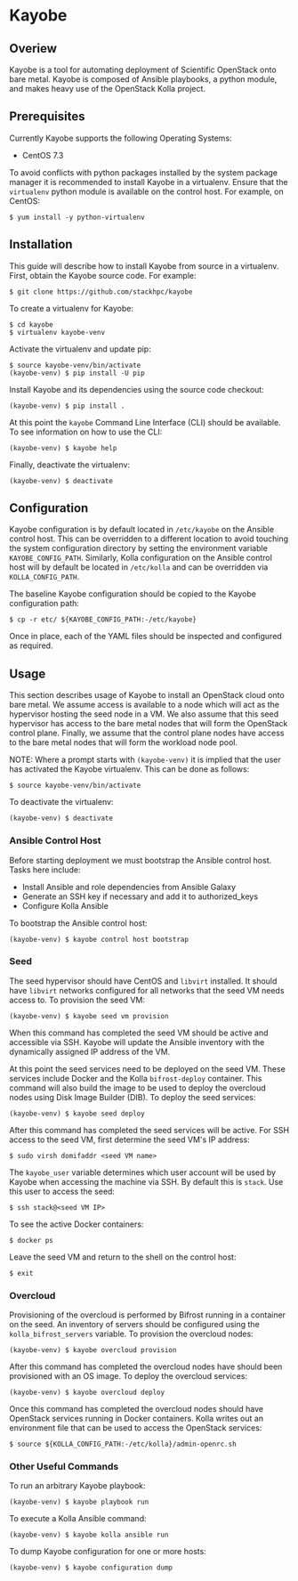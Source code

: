 # Kayobe

## Overiew

Kayobe is a tool for automating deployment of Scientific OpenStack onto bare
metal. Kayobe is composed of Ansible playbooks, a python module, and makes
heavy use of the OpenStack Kolla project.

## Prerequisites

Currently Kayobe supports the following Operating Systems:

- CentOS 7.3

To avoid conflicts with python packages installed by the system package manager
it is recommended to install Kayobe in a virtualenv. Ensure that the
`virtualenv` python module is available on the control host. For example, on
CentOS:

    $ yum install -y python-virtualenv

## Installation

This guide will describe how to install Kayobe from source in a virtualenv.
First, obtain the Kayobe source code. For example:

    $ git clone https://github.com/stackhpc/kayobe

To create a virtualenv for Kayobe:

    $ cd kayobe
    $ virtualenv kayobe-venv

Activate the virtualenv and update pip:

    $ source kayobe-venv/bin/activate
    (kayobe-venv) $ pip install -U pip

Install Kayobe and its dependencies using the source code checkout:

    (kayobe-venv) $ pip install .

At this point the `kayobe` Command Line Interface (CLI) should be available. To
see information on how to use the CLI:

    (kayobe-venv) $ kayobe help

Finally, deactivate the virtualenv:

    (kayobe-venv) $ deactivate

## Configuration

Kayobe configuration is by default located in `/etc/kayobe` on the Ansible
control host. This can be overridden to a different location to avoid touching
the system configuration directory by setting the environment variable
`KAYOBE_CONFIG_PATH`. Similarly, Kolla configuration on the Ansible control
host will by default be located in `/etc/kolla` and can be overridden via
`KOLLA_CONFIG_PATH`.

The baseline Kayobe configuration should be copied to the Kayobe configuration
path:

    $ cp -r etc/ ${KAYOBE_CONFIG_PATH:-/etc/kayobe}

Once in place, each of the YAML files should be inspected and configured as
required.

## Usage

This section describes usage of Kayobe to install an OpenStack cloud onto bare
metal. We assume access is available to a node which will act as the hypervisor
hosting the seed node in a VM. We also assume that this seed hypervisor has
access to the bare metal nodes that will form the OpenStack control plane.
Finally, we assume that the control plane nodes have access to the bare metal
nodes that will form the workload node pool.

NOTE: Where a prompt starts with `(kayobe-venv)` it is implied that the user
has activated the Kayobe virtualenv. This can be done as follows:

    $ source kayobe-venv/bin/activate

To deactivate the virtualenv:

    (kayobe-venv) $ deactivate

### Ansible Control Host

Before starting deployment we must bootstrap the Ansible control host. Tasks
here include:

- Install Ansible and role dependencies from Ansible Galaxy
- Generate an SSH key if necessary and add it to authorized\_keys
- Configure Kolla Ansible

To bootstrap the Ansible control host:

    (kayobe-venv) $ kayobe control host bootstrap

### Seed

The seed hypervisor should have CentOS and `libvirt` installed. It should have
`libvirt` networks configured for all networks that the seed VM needs access
to. To provision the seed VM:

    (kayobe-venv) $ kayobe seed vm provision

When this command has completed the seed VM should be active and accessible via
SSH. Kayobe will update the Ansible inventory with the dynamically assigned IP
address of the VM.

At this point the seed services need to be deployed on the seed VM. These
services include Docker and the Kolla `bifrost-deploy` container. This command
will also build the image to be used to deploy the overcloud nodes using Disk
Image Builder (DIB). To deploy the seed services:

    (kayobe-venv) $ kayobe seed deploy

After this command has completed the seed services will be active. For SSH
access to the seed VM, first determine the seed VM's IP address:

    $ sudo virsh domifaddr <seed VM name>    

The `kayobe_user` variable determines which user account will be used by Kayobe
when accessing the machine via SSH. By default this is `stack`. Use this user
to access the seed:

    $ ssh stack@<seed VM IP>

To see the active Docker containers:

    $ docker ps

Leave the seed VM and return to the shell on the control host:

    $ exit

### Overcloud

Provisioning of the overcloud is performed by Bifrost running in a container on
the seed. An inventory of servers should be configured using the
`kolla_bifrost_servers` variable. To provision the overcloud nodes:

    (kayobe-venv) $ kayobe overcloud provision

After this command has completed the overcloud nodes have should been
provisioned with an OS image. To deploy the overcloud services:

    (kayobe-venv) $ kayobe overcloud deploy

Once this command has completed the overcloud nodes should have OpenStack
services running in Docker containers. Kolla writes out an environment file
that can be used to access the OpenStack services:

    $ source ${KOLLA_CONFIG_PATH:-/etc/kolla}/admin-openrc.sh

### Other Useful Commands

To run an arbitrary Kayobe playbook:

    (kayobe-venv) $ kayobe playbook run

To execute a Kolla Ansible command:

    (kayobe-venv) $ kayobe kolla ansible run

To dump Kayobe configuration for one or more hosts:

    (kayobe-venv) $ kayobe configuration dump
